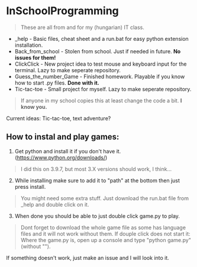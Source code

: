 # InSchoolProgramming
> These are all from and for my (hungarian) IT class.
- _help - Basic files, cheat sheet and a run.bat for easy python extension installation.
- Back_from_school - Stolen from school. Just if needed in future. **No issues for them!**
- ClickClick - New project idea to test mouse and keyboard input for the terminal. Lazy to make seperate repository.
- Guess_the_number_Game - Finished homework. Playable if you know how to start .py files. **Done with it.** 
- Tic-tac-toe - Small project for myself. Lazy to make seperate repository.
> If anyone in my school copies this at least change the code a bit. **I know you.**

Current ideas:
Tic-tac-toe, text adventure?

## How to instal and play games:
1. Get python and install it if you don't have it. (https://www.python.org/downloads/)
> I did this on 3.9.7, but most 3.X versions should work, I think...
2. While installing make sure to add it to "path" at the bottom then just press install.
> You might need some extra stuff. Just download the run.bat file from _help and double click on it.
3. When done you should be able to just double click game.py to play.
> Dont forget to download the whole game file as some has language files and it will not work without them.
> If douple click does not start it: Where the game.py is, open up a console and type "python game.py" (without "").

If something doesn't work, just make an issue and I will look into it.

